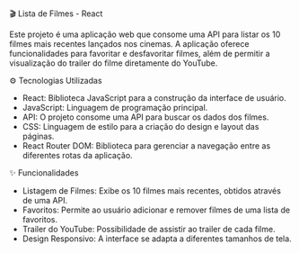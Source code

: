 🎬 Lista de Filmes - React

Este projeto é uma aplicação web que consome uma API para listar os 10 filmes mais recentes lançados nos cinemas. A aplicação oferece funcionalidades para favoritar e desfavoritar filmes, além de permitir a visualização do trailer do filme diretamente do YouTube.

⚙️ Tecnologias Utilizadas

- React: Biblioteca JavaScript para a construção da interface de usuário.
- JavaScript: Linguagem de programação principal.
- API: O projeto consome uma API para buscar os dados dos filmes.
- CSS: Linguagem de estilo para a criação do design e layout das páginas.
- React Router DOM: Biblioteca para gerenciar a navegação entre as diferentes rotas da aplicação.

✨ Funcionalidades

- Listagem de Filmes: Exibe os 10 filmes mais recentes, obtidos através de uma API.
- Favoritos: Permite ao usuário adicionar e remover filmes de uma lista de favoritos.
- Trailer do YouTube: Possibilidade de assistir ao trailer de cada filme.
- Design Responsivo: A interface se adapta a diferentes tamanhos de tela.
